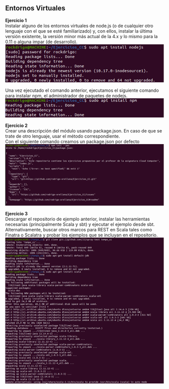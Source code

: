 ## Entornos Virtuales  

**Ejercicio 1**  
Instalar alguno de los entornos virtuales de node.js (o de cualquier otro lenguaje con el que se esté familiarizado) y, con ellos, instalar la última versión existente, la versión minor más actual de la 4.x y lo mismo para la 0.11 o alguna impar (de desarrollo).  
![eje2.1](img/2.1.png "2.1")  

Una vez ejecutado el comando anterior, ejecutamos el siguiente comando para instalar npm, el administrador de paquetes de nodejs.
![eje2.2](img/2.2.png "2.2")  

**Ejercicio 2**  
Crear una descripción del módulo usando package.json. En caso de que se trate de otro lenguaje, usar el método correspondiente.  
Con el siguiente comando creamos un package.json por defecto  
![eje2.3](img/2.3.png "2.3")  

**Ejercicio 3**  
Descargar el repositorio de ejemplo anterior, instalar las herramientas necesarias (principalmente Scala y sbt) y ejecutar el ejemplo desde sbt. Alternativamente, buscar otros marcos para REST en Scala tales como Finatra o Scalatra y probar los ejemplos que se incluyan en el repositorio.  
![eje2.4](img/2.4.png "2.4")  

